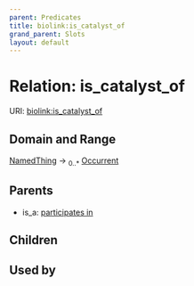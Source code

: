 ```yaml
---
parent: Predicates
title: biolink:is_catalyst_of
grand_parent: Slots
layout: default
---
```


# Relation: is_catalyst_of




URI: [biolink:is_catalyst_of](https://w3id.org/biolink/vocab/is_catalyst_of)

## Domain and Range

[NamedThing](NamedThing.md) ->  <sub>0..*</sub> [Occurrent](Occurrent.md)

## Parents

 *  is_a: [participates in](participates_in.md)

## Children


## Used by

